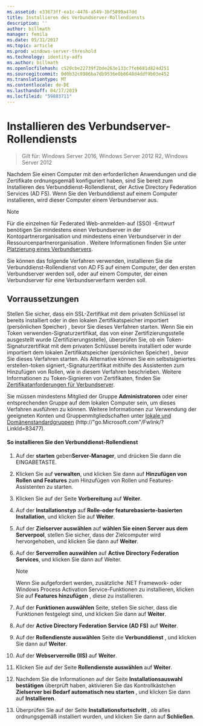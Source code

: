 ```yaml
---
ms.assetid: e33673ff-ea1c-4476-a549-3bf5899a47dd
title: Installieren des Verbundserver-Rollendiensts
description: ''
author: billmath
manager: femila
ms.date: 05/31/2017
ms.topic: article
ms.prod: windows-server-threshold
ms.technology: identity-adfs
ms.author: billmath
ms.openlocfilehash: c520cbe22739f2bde263e133c7feb681d824d251
ms.sourcegitcommit: 0d0b32c8986ba7db9536e0b8648d4ddf9b03e452
ms.translationtype: MT
ms.contentlocale: de-DE
ms.lasthandoff: 04/17/2019
ms.locfileid: "59883711"
---
```

# <a name="install-the-federation-service-role-service"></a>Installieren des Verbundserver-Rollendiensts

>Gilt für: Windows Server 2016, Windows Server 2012 R2, Windows Server 2012

Nachdem Sie einen Computer mit den erforderlichen Anwendungen und die Zertifikate ordnungsgemäß konfiguriert haben, sind Sie bereit zum Installieren des Verbunddienst-Rollendienst, der Active Directory Federation Services \(AD FS\). Wenn Sie den Verbunddienst auf einem Computer installieren, wird dieser Computer einem Verbundserver aus.  
  
> [!NOTE]  
> Für die einzelnen für Federated Web\-anmelden\-auf \(SSO\) -Entwurf benötigen Sie mindestens einen Verbundserver in der Kontopartnerorganisation und mindestens einen Verbundserver in der Ressourcenpartnerorganisation . Weitere Informationen finden Sie unter [Platzierung eines Verbundservers](https://technet.microsoft.com/library/dd807127.aspx).  
  
Sie können das folgende Verfahren verwenden, installieren Sie die Verbunddienst-Rollendienst von AD FS auf einem Computer, der den ersten Verbundserver werden soll, oder auf einem Computer, der einen Verbundserver für eine Verbundserverfarm werden soll.  
  
## <a name="prerequisites"></a>Vorraussetzungen  
Stellen Sie sicher, dass ein SSL-Zertifikat mit dem privaten Schlüssel ist bereits installiert oder in den lokalen Zertifikatspeicher importiert \(persönlichen Speicher\) , bevor Sie dieses Verfahren starten. Wenn Sie ein Token verwenden\-Signaturzertifikat, das von einer Zertifizierungsstelle ausgestellt wurde \(Zertifizierungsstelle\), überprüfen Sie, ob ein Token\-Signaturzertifikat mit dem privaten Schlüssel bereits installiert oder wurde importiert dem lokalen Zertifikatspeicher \(persönlichen Speicher\) , bevor Sie dieses Verfahren starten. Als Alternative können Sie ein selbstsigniertes erstellen\-token signiert,\-Signaturzertifikat mithilfe des Assistenten zum Hinzufügen von Rollen, wie in diesem Verfahren beschrieben. Weitere Informationen zu Token\-Signieren von Zertifikaten, finden Sie [Zertifikatanforderungen für Verbundserver](https://technet.microsoft.com/library/dd807040.aspx).  
  
Sie müssen mindestens Mitglied der Gruppe **Administratoren** oder einer entsprechenden Gruppe auf dem lokalen Computer sein, um dieses Verfahren ausführen zu können.  Weitere Informationen zur Verwendung der geeigneten Konten und Gruppenmitgliedschaften unter [lokale und Domänenstandardgruppen](https://go.microsoft.com/fwlink/?LinkId=83477) \(http:\/\/"go.Microsoft.com"\/Fwlink\/? LinkId\=83477\).   
  
#### <a name="to-install-the-federation-service-role-service"></a>So installieren Sie den Verbunddienst-Rollendienst  
  
1.  Auf der **starten** geben**Server-Manager**, und drücken Sie dann die EINGABETASTE.  
  
2.  Klicken Sie auf **verwalten**, und klicken Sie dann auf **Hinzufügen von Rollen und Features** zum Hinzufügen von Rollen und Features-Assistenten zu starten.  
  
3.  Klicken Sie auf der Seite **Vorbereitung** auf **Weiter**.  
  
4.  Auf der **Installationstyp** auf **Rolle\-oder featurebasierte\-basierten Installation**, und klicken Sie auf **Weiter**.  
  
5.  Auf der **Zielserver auswählen** auf **wählen Sie einen Server aus dem Serverpool**, stellen Sie sicher, dass der Zielcomputer wird hervorgehoben, und klicken Sie dann auf **Weiter**.  
  
6.  Auf der **Serverrollen auswählen** auf **Active Directory Federation Services**, und klicken Sie dann auf Weiter.  
  
    > [!NOTE]  
    > Wenn Sie aufgefordert werden, zusätzliche .NET Framework- oder Windows Process Activation Service-Funktionen zu installieren, klicken Sie auf **Features hinzufügen** , diese zu installieren.  
  
7.  Auf der **Funktionen auswählen** Seite, stellen Sie sicher, dass die Funktionen festgelegt sind, und klicken Sie dann auf **Weiter**.  
  
8.  Auf der **Active Directory Federation Service \(AD FS\)**  auf **Weiter**.  
  
9. Auf der **Rollendienste auswählen** Seite die **Verbunddienst** , und klicken Sie dann auf **Weiter**.  
  
10. Auf der **Webserverrolle \(IIS\)**  auf **Weiter**.  
  
11. Klicken Sie auf der Seite **Rollendienste auswählen** auf **Weiter**.  
  
12. Nachdem Sie die Informationen auf der Seite **Installationsauswahl bestätigen** überprüft haben, aktivieren Sie das Kontrollkästchen **Zielserver bei Bedarf automatisch neu starten** , und klicken Sie dann auf **Installieren**.  
  
13. Überprüfen Sie auf der Seite **Installationsfortschritt** , ob alles ordnungsgemäß installiert wurden, und klicken Sie dann auf **Schließen**.  
  


